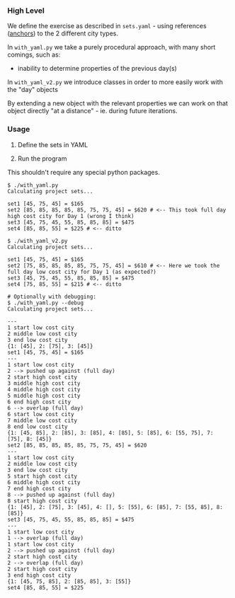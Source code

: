 ### High Level

We define the exercise as described in `sets.yaml` - using references ([anchors](https://www.educative.io/blog/advanced-yaml-syntax-cheatsheet#anchors)) to the 2 different city types.

In `with_yaml.py` we take a purely procedural approach, with many short comings, such as:
- inability to determine properties of the previous day(s)

In `with_yaml_v2.py` we introduce classes in order to more easily work with the "day" objects

By extending a new object with the relevant properties we can work on that object directly "at a distance" - ie. during future iterations.

### Usage

1. Define the sets in YAML

2. Run the program

This shouldn't require any special python packages.
```
$ ./with_yaml.py
Calculating project sets...

set1 [45, 75, 45] = $165
set2 [85, 85, 85, 85, 85, 75, 75, 45] = $620 # <-- This took full day high cost city for Day 1 (wrong I think)
set3 [45, 75, 45, 55, 85, 85, 85] = $475
set4 [85, 85, 55] = $225 # <-- ditto

$ ./with_yaml_v2.py
Calculating project sets...

set1 [45, 75, 45] = $165
set2 [75, 85, 85, 85, 85, 75, 75, 45] = $610 # <-- Here we took the full day low cost city for Day 1 (as expected?)
set3 [45, 75, 45, 55, 85, 85, 85] = $475
set4 [75, 85, 55] = $215 # <-- ditto

# Optionally with debugging:
$ ./with_yaml.py --debug
Calculating project sets...

---
1 start low cost city
2 middle low cost city
3 end low cost city
{1: [45], 2: [75], 3: [45]}
set1 [45, 75, 45] = $165
---
1 start low cost city
2 --> pushed up against (full day)
2 start high cost city
3 middle high cost city
4 middle high cost city
5 middle high cost city
6 end high cost city
6 --> overlap (full day)
6 start low cost city
7 middle low cost city
8 end low cost city
{1: [45, 85], 2: [85], 3: [85], 4: [85], 5: [85], 6: [55, 75], 7: [75], 8: [45]}
set2 [85, 85, 85, 85, 85, 75, 75, 45] = $620
---
1 start low cost city
2 middle low cost city
3 end low cost city
5 start high cost city
6 middle high cost city
7 end high cost city
8 --> pushed up against (full day)
8 start high cost city
{1: [45], 2: [75], 3: [45], 4: [], 5: [55], 6: [85], 7: [55, 85], 8: [85]}
set3 [45, 75, 45, 55, 85, 85, 85] = $475
---
1 start low cost city
1 --> overlap (full day)
1 start low cost city
2 --> pushed up against (full day)
2 start high cost city
2 --> overlap (full day)
2 start high cost city
3 end high cost city
{1: [45, 75, 85], 2: [85, 85], 3: [55]}
set4 [85, 85, 55] = $225
```
